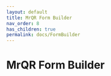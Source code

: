 ```yaml
---
layout: default
title: MrQR Form Builder
nav_order: 8
has_children: true
permalink: docs/FormBuilder
---
```

# MrQR Form Builder
